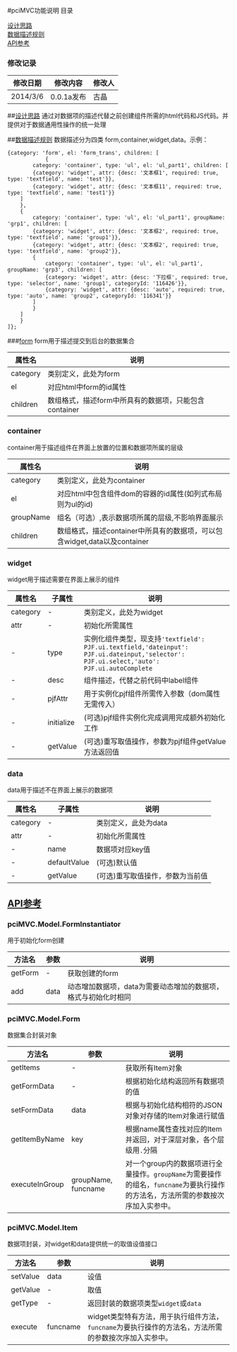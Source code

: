 #pciMVC功能说明
目录

[设计思路](#anchor1)  
[数据描述规则](#anchor2)  
[API参考](#anchor3)
### 修改记录
修改日期|修改内容|修改人
------|-------|------
2014/3/6|0.0.1a发布|古晶

##[设计思路](id:anchor1)
通过对数据项的描述代替之前创建组件所需的html代码和JS代码。并提供对于数据通用性操作的统一处理

##[数据描述规则](id:anchor2)
数据描述分为四类 form,container,widget,data。示例：

	{category: 'form', el: 'form_trans', children: [
                {
            category: 'container', type: 'ul', el: 'ul_part1', children: [
            {category: 'widget', attr: {desc: '文本框1', required: true, type: 'textfield', name: 'test'}},
            {category: 'widget', attr: {desc: '文本框11', required: true, type: 'textfield', name: 'test1'}}
        ]
        },
        {
            category: 'container', type: 'ul', el: 'ul_part1', groupName: 'grp1', children: [
            {category: 'widget', attr: {desc: '文本框2', required: true, type: 'textfield', name: 'group1'}},
            {category: 'widget', attr: {desc: '文本框2', required: true, type: 'textfield', name: 'group2'}},
            {
                category: 'container', type: 'ul', el: 'ul_part1', groupName: 'grp3', children: [
                {category: 'widget', attr: {desc: '下拉框', required: true, type: 'selector', name: 'group1', categoryId: '116426'}},
                {category: 'widget', attr: {desc: 'auto', required: true, type: 'auto', name: 'group2', categoryId: '116341'}}
            ]
            }
        ]
        }
    ]};
    
###[form](id:anchor21)
form用于描述提交到后台的数据集合

属性名|说明
----|--
category|类别定义，此处为form
el|对应html中form的id属性
children|数组格式，描述form中所具有的数据项，只能包含container

### container
container用于描述组件在界面上放置的位置和数据项所属的层级

属性名|说明
----|--
category|类别定义，此处为container
el|对应html中包含组件dom的容器的id属性(如列式布局则为ul的id)
groupName|组名（可选）,表示数据项所属的层级,不影响界面展示
children|数组格式，描述container中所具有的数据项，可以包含widget,data以及container

### widget
widget用于描述需要在界面上展示的组件

属性名|子属性|说明
----|---|--
category|-|类别定义，此处为widget
attr|-|初始化所需属性
-|type|实例化组件类型，现支持`'textfield': PJF.ui.textfield,'dateinput': PJF.ui.dateinput,'selector': PJF.ui.select,'auto': PJF.ui.autoComplete`
-|desc|组件描述，代替之前代码中label组件
-|pjfAttr|用于实例化pjf组件所需传入参数（dom属性无需传入）
-|initialize|(可选)pjf组件实例化完成调用完成额外初始化工作
-|getValue|(可选)重写取值操作，参数为pjf组件getValue方法返回值

### data
data用于描述不在界面上展示的数据项

属性名|子属性|说明
----|---|--
category|-|类别定义，此处为data
attr|-|初始化所需属性
-|name|数据项对应key值
-|defaultValue|(可选)默认值
-|getValue|(可选)重写取值操作，参数为当前值

## [API参考](id:anchor3)
### pciMVC.Model.FormInstantiator
用于初始化form创建

方法名|参数|说明
----|---|--
getForm|-|获取创建的form
add|data|动态增加数据项，data为需要动态增加的数据项，格式与初始化时相同

### pciMVC.Model.Form
数据集合封装对象

方法名|参数|说明
----|---|--
getItems|-|获取所有Item对象
getFormData|-|根据初始化结构返回所有数据项的值
setFormData|data|根据与初始化结构相符的JSON对象对存储的Item对象进行赋值
getItemByName|key|根据name属性查找对应的Item并返回，对于深层对象，各个层级用`.`分隔
executeInGroup|groupName, funcname|对一个group内的数据项进行全量操作。`groupName`为需要操作的组名，`funcname`为要执行操作的方法名，方法所需的参数按次序加入实参中。

### pciMVC.Model.Item
数据项封装，对widget和data提供统一的取值设值接口

方法名|参数|说明
----|---|--
setValue|data|设值
getValue|-|取值
getType|-|返回封装的数据项类型`widget`或`data`
execute|funcname|widget类型特有方法，用于执行组件方法，`funcname`为要执行操作的方法名，方法所需的参数按次序加入实参中。